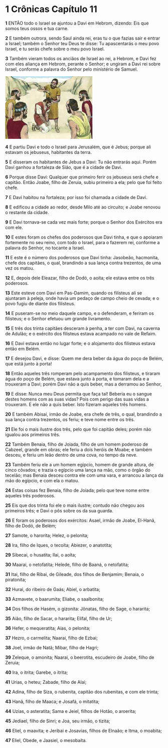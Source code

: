 # 1 Crônicas Capítulo 11

**1** 	ENTÃO todo o Israel se ajuntou a Davi em Hebrom, dizendo: Eis que somos teus ossos e tua carne.

**2** 	E também outrora, sendo Saul ainda rei, eras tu o que fazias sair e entrar a Israel; também o Senhor teu Deus te disse: Tu apascentarás o meu povo Israel, e tu serás chefe sobre o meu povo Israel.

**3** 	Também vieram todos os anciãos de Israel ao rei, a Hebrom, e Davi fez com eles aliança em Hebrom, perante o Senhor; e ungiram a Davi rei sobre Israel, conforme a palavra do Senhor pelo ministério de Samuel.

![](../Images/SweetPublishing/10-2-1.jpg) 

**4** 	E partiu Davi e todo o Israel para Jerusalém, que é Jebus; porque ali estavam os jebuseus, habitantes da terra.

**5** 	E disseram os habitantes de Jebus a Davi: Tu não entrarás aqui. Porém Davi ganhou a fortaleza de Sião, que é a cidade de Davi.

**6** 	Porque disse Davi: Qualquer que primeiro ferir os jebuseus será chefe e capitão. Então Joabe, filho de Zeruia, subiu primeiro a ela; pelo que foi feito chefe.

**7** 	E Davi habitou na fortaleza; por isso foi chamada a cidade de Davi.

**8** 	E edificou a cidade ao redor, desde Milo até ao circuito; e Joabe renovou o restante da cidade.

**9** 	E Davi tornava-se cada vez mais forte; porque o Senhor dos Exércitos era com ele.

**10** 	E estes foram os chefes dos poderosos que Davi tinha, e que o apoiaram fortemente no seu reino, com todo o Israel, para o fazerem rei, conforme a palavra do Senhor, no tocante a Israel.

**11** 	E este é o número dos poderosos que Davi tinha: Jasobeão, hacmonita, chefe dos capitães, o qual, brandindo a sua lança contra trezentos, de uma vez os matou.

**12** 	E, depois dele Eleazar, filho de Dodó, o aoíta; ele estava entre os três poderosos.

**13** 	Este esteve com Davi em Pas-Damim, quando os filisteus ali se ajuntaram à peleja, onde havia um pedaço de campo cheio de cevada; e o povo fugiu de diante dos filisteus.

**14** 	E puseram-se no meio daquele campo, e o defenderam, e feriram os filisteus; e o Senhor efetuou um grande livramento.

**15** 	E três dos trinta capitães desceram à penha, a ter com Davi, na caverna de Adulão; e o exército dos filisteus estava acampado no vale de Refaim.

**16** 	E Davi estava então no lugar forte; e o alojamento dos filisteus estava então em Belém.

**17** 	E desejou Davi, e disse: Quem me dera beber da água do poço de Belém, que está junto à porta!

**18** 	Então aqueles três romperam pelo acampamento dos filisteus, e tiraram água do poço de Belém, que estava junto à porta, e tomaram dela e a trouxeram a Davi; porém Davi não a quis beber, mas a derramou ao Senhor,

**19** 	E disse: Nunca meu Deus permita que faça tal! Beberia eu o sangue destes homens com as suas vidas? Pois com perigo das suas vidas a trouxeram. E ele não a quis beber. Isto fizeram aqueles três homens.

**20** 	E também Abisai, irmão de Joabe, era chefe de três, o qual, brandindo a sua lança contra trezentos, os feriu; e teve nome entre os três.

**21** 	Ele foi o mais ilustre dos três, pelo que foi capitão deles; porém não igualou aos primeiros três.

**22** 	Também Benaia, filho de Joiada, filho de um homem poderoso de Cabzeel, grande em obras; ele feriu a dois heróis de Moabe; e também desceu, e feriu um leão dentro de uma cova, no tempo da neve.

**23** 	Também feriu ele a um homem egípcio, homem de grande altura, de cinco côvados; e trazia o egípcio uma lança na mão, como o órgão do tecelão; mas Benaia desceu contra ele com uma vara, e arrancou a lança da mão do egípcio, e com ela o matou.

**24** 	Estas coisas fez Benaia, filho de Joiada; pelo que teve nome entre aqueles três poderosos.

**25** 	Eis que dos trinta foi ele o mais ilustre; contudo não chegou aos primeiros três; e Davi o pôs sobre os da sua guarda.

**26** 	E foram os poderosos dos exércitos: Asael, irmão de Joabe, El-Hanã, filho de Dodó, de Belém;

**27** 	Samote, o harorita; Helez, o pelonita;

**28** 	Ira, filho de Iques, o tecoíta; Abiezer, o anatotita;

**29** 	Sibecai, o husatita; Ilai, o aoíta;

**30** 	Maarai, o netofatita; Helede, filho de Baaná, o netofatita;

**31** 	Itai, filho de Ribai, de Gileade, dos filhos de Benjamim; Benaia, o piratonita;

**32** 	Hurai, do ribeiro de Gaás; Abiel, o arbatita;

**33** 	Azmavete, o baarumita; Eliabe, o saalbonita;

**34** 	Dos filhos de Hasém, o gizonita: Jônatas, filho de Sage, o hararita;

**35** 	Aião, filho de Sacar, o hararita; Elifal, filho de Ur;

**36** 	Hefer, o mequeratita; Aías, o pelonita;

**37** 	Hezro, o carmelita; Naarai, filho de Ezbai;

**38** 	Joel, irmão de Natã; Mibar, filho de Hagri;

**39** 	Zeleque, o amonita; Naarai, o beerotita, escudeiro de Joabe, filho de Zeruia;

**40** 	Ira, o itrita; Garebe, o itrita;

**41** 	Urias, o heteu; Zabade, filho de Alai;

**42** 	Adina, filho de Siza, o rubenita, capitão dos rubenitas, e com ele trinta;

**43** 	Hanã, filho de Maaca; e Josafá, o mitatita;

**44** 	Uzias, o asteratita; Sama e Jeiel, filhos de Hotão, o aroerita;

**45** 	Jediael, filho de Sinri; e Joa, seu irmão, o tizita;

**46** 	Eliel, o maavita; e Jeribai e Josavias, filhos de Elnaão; e Itma, o moabita;

**47** 	Eliel, Obede, e Jaasiel, o mesobaíta.

